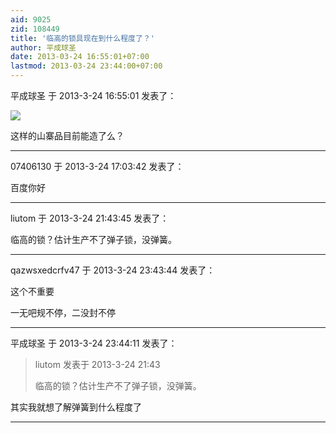 ```yaml
---
aid: 9025
zid: 108449
title: '临高的锁具现在到什么程度了？'
author: 平成球圣
date: 2013-03-24 16:55:01+07:00
lastmod: 2013-03-24 23:44:00+07:00
---
```


平成球圣 于 2013-3-24 16:55:01 发表了：

![](http://b.hiphotos.baidu.com/album/s%3D311%3Bq%3D90/sign=22598472cb8065387feaa212a6e6d079/e7cd7b899e510fb3be6e76abd833c895d1430c92.jpg?v=tbs)

这样的山寨品目前能造了么？

---------

07406130 于 2013-3-24 17:03:42 发表了：

百度你好

---------

liutom 于 2013-3-24 21:43:45 发表了：

临高的锁？估计生产不了弹子锁，没弹簧。

---------

qazwsxedcrfv47 于 2013-3-24 23:43:44 发表了：

这个不重要

一无吧规不停，二没封不停

---------

平成球圣 于 2013-3-24 23:44:11 发表了：

> liutom 发表于 2013-3-24 21:43
> 
> 临高的锁？估计生产不了弹子锁，没弹簧。



其实我就想了解弹簧到什么程度了

---------

